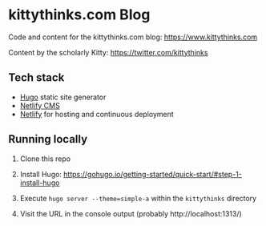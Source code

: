 # kittythinks.com Blog
Code and content for the kittythinks.com blog: https://www.kittythinks.com

Content by the scholarly Kitty: https://twitter.com/kittythinks

## Tech stack
* [Hugo](https://gohugo.io/) static site generator
* [Netlify CMS](https://www.netlifycms.org/)
* [Netlify](https://www.netlify.com/) for hosting and continuous deployment

## Running locally
1. Clone this repo

2. Install Hugo: https://gohugo.io/getting-started/quick-start/#step-1-install-hugo

3. Execute `hugo server --theme=simple-a` within the `kittythinks` directory

4. Visit the URL in the console output (probably http://localhost:1313/)
